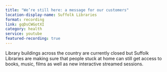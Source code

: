 ```yaml
---
title: "We’re still here: a message for our customers"
location-display-name: Suffolk Libraries
format: recording
link: gqDsCWGotXI
category: health
service: youtube
featured-recording: true
---
```


Library buildings across the country are currently closed but Suffolk Libraries are making sure that people stuck at home can still get access to books, music, films as well as new interactive streamed sessions.
